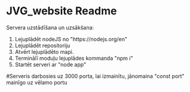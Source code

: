 # JVG_website Readme

Servera uzstādīšana un uzsākšana:
<ol>
  <li>Lejuplādēt nodeJS no "https://nodejs.org/en"</li>
  <li>Lejuplādēt repositoriju</li>
  <li>Atvērt lejuplādēto mapi.</li>
  <li>Terminālī moduļu lejuplādes kommanda "npm i"</li>
  <li>Startēt serveri ar "node app"</li>
</ol>
#Serveris darbosies uz 3000 porta, lai izmainītu, jānomaina "const port" mainīgo uz vēlamo portu
